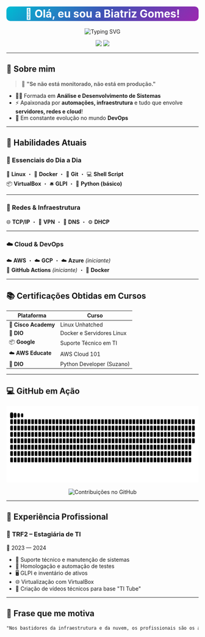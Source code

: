<h1 align="center" style="background: linear-gradient(135deg, #00bcd4, #3f51b5, #9c27b0); color: white; padding: 2px; border-radius: 10px;">
  🚀 Olá, eu sou a <strong>Biatriz Gomes</strong>!
</h1>

<p align="center">
  <img src="https://readme-typing-svg.herokuapp.com?font=Fira+Code&size=22&pause=1000&color=58A6FF&width=500&lines=Infraestrutura+de+TI;DevOps+e+Cloud+Computing" alt="Typing SVG" />
</p>

<p align="center">
  <a href="https://www.linkedin.com/in/biatriz-meirelles-70729b1a0/"><img src="https://img.shields.io/badge/-LinkedIn-0077B5?style=for-the-badge&logo=linkedin&logoColor=white" /></a>
  <a href="mailto:biatrizgomesmeirelles@gmail.com"><img src="https://img.shields.io/badge/-Gmail-D14836?style=for-the-badge&logo=gmail&logoColor=white" /></a>
</p>

---

## 🎯 Sobre mim

> 💬 **"Se não está monitorado, não está em produção."**

- 👩‍🎓 Formada em **Análise e Desenvolvimento de Sistemas**
- ⚡ Apaixonada por **automações, infraestrutura** e tudo que envolve **servidores, redes e cloud**!
- 🎯 Em constante evolução no mundo **DevOps**

---

## 🚀 Habilidades Atuais

### 🎯 Essenciais do Dia a Dia  
🐧 **Linux** ・ 🐳 **Docker** ・ 🌿 **Git** ・ 💻 **Shell Script**  
📦 **VirtualBox** ・ 🛎️ **GLPI** ・ 🐍 **Python (básico)**

---

### 📡 Redes & Infraestrutura  
🌐 **TCP/IP** ・ 🔐 **VPN** ・ 🧭 **DNS** ・ ⚙️ **DHCP**

---

### ☁️ Cloud & DevOps  
☁️ **AWS** ・ ☁️ **GCP** ・ ☁️ **Azure** *(iniciante)*  
🔁 **GitHub Actions** *(iniciante)* ・ 🐳 **Docker**

---

## 📚 Certificações Obtidas em Cursos

| Plataforma | Curso |
|------------|-------|
| 🐧 **Cisco Academy** | Linux Unhatched |
| 🐳 **DIO** | Docker e Servidores Linux |
| 📦 **Google** | Suporte Técnico em TI |
| ☁️ **AWS Educate** | AWS Cloud 101 |
| 🐍 **DIO** | Python Developer (Suzano) |

---

## 💻 GitHub em Ação

<div align="center">

<img src="https://raw.githubusercontent.com/DurezahGeek/DurezahGeek/main/output/github-contribution-grid-snake.svg" style="background: none; border: 0;" width="100%" height="200" />


![Contribuições no GitHub](https://contrib.rocks/images/github-contribs.svg)
</div>






---

## 🧪 Experiência Profissional

### 📍 **TRF2 – Estagiária de TI**  
📅 2023 — 2024

- 🔧 Suporte técnico e manutenção de sistemas  
- 🧪 Homologação e automação de testes  
- 🖥️ GLPI e inventário de ativos  
- 🌐 Virtualização com VirtualBox  
- 🎥 Criação de vídeos técnicos para base "TI Tube"

---

## 🌈 Frase que me motiva

```txt
"Nos bastidores da infraestrutura e da nuvem, os profissionais são os arquitetos invisíveis, construindo pontes digitais que conectam o mundo." 🌐☁️

